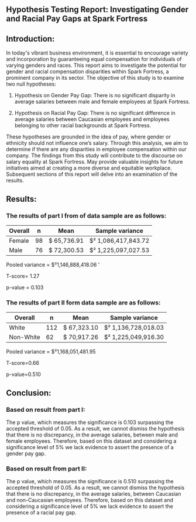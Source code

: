 ## Hypothesis Testing Report: Investigating Gender and Racial Pay Gaps at Spark Fortress
## Introduction:
In today's vibrant business environment, it is essential to encourage variety and incorporation by guaranteeing equal compensation for individuals of varying genders and races. This report aims to investigate the potential for gender and racial compensation disparities within Spark Fortress, a prominent company in its sector.
The objective of this study is to examine two null hypotheses:

1. Hypothesis on Gender Pay Gap: There is no significant disparity in average salaries between male and female employees at Spark Fortress.
  
2. Hypothesis on Racial Pay Gap: There is no significant difference in average salaries between Caucasian employees and employees belonging to other racial backgrounds at Spark Fortress.
   
These hypotheses are grounded in the idea of pay, where gender or ethnicity should not influence one’s salary. Through this analysis, we aim to determine if there are any disparities in employee compensation within our company. The findings from this study will contribute to the discourse on salary equality at Spark Fortress. May provide valuable insights for future initiatives aimed at creating a more diverse and equitable workplace. Subsequent sections of this report will delve into an examination of the results.

## Results:

### The results of part I from of data sample are as follows:

|   Overall   | n   |   	 Mean       |   	Sample variance     |
|-------------|-----|-----------------|-------------------------|
|   Female    |  98 |   $ 65,736.91   |    $² 1,086,417,843.72  |
|    Male     |	76  | 	$ 72,300.53   | 	 $² 1,225,097,027.53  |

Pooled variance = $²1,146,888,418.06 '

T-score= 1.27

p-value = 0.103

### The results of part II form data sample are as follows:
|   Overall   | n   |   	 Mean       |   	Sample variance     |
|-------------|-----|-----------------|-------------------------|
|    White    | 112 |   $ 67,323.10   |    $² 1,136,728,018.03  |
|  Non-White  |	62  |  	$ 70,917.26   |    $² 1,225,049,916.30  |
		 	 		  	 
Pooled variance = $²1,168,051,481.95  

T-score=0.66 

p-value=0.510

## Conclusion:

### Based on result from part I:
The p value, which measures the significance is 0.103 surpassing the accepted threshold of 0.05. As a result, we cannot dismiss the hypothesis that there is no discrepancy, in the average salaries, between male and female employees. Therefore, based on this dataset and considering a significance level of 5% we lack evidence to assert the presence of a gender pay gap.

### Based on result from part II:
The p value, which measures the significance is 0.510 surpassing the accepted threshold of 0.05. As a result, we cannot dismiss the hypothesis that there is no discrepancy, in the average salaries, between Caucasian and non-Caucasian employees. Therefore, based on this dataset and considering a significance level of 5% we lack evidence to assert the presence of a racial pay gap.



